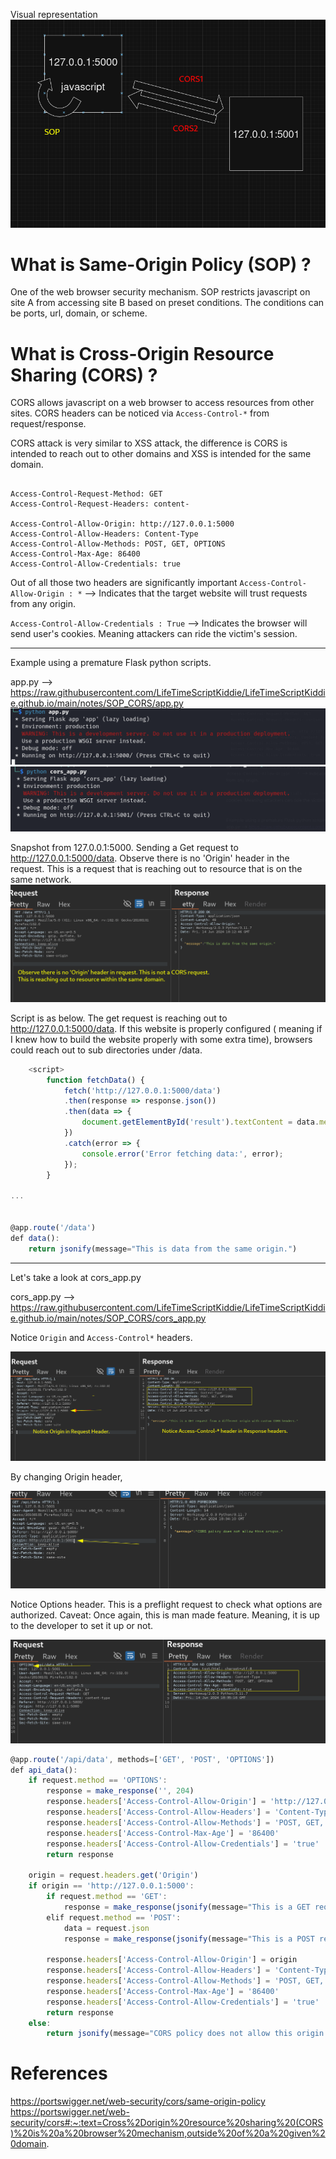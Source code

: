 
Visual representation
![](../Screenshots/Pasted%20image%2020240614142821.png)
# What is Same-Origin Policy (SOP) ?
One of the web browser security mechanism. SOP restricts javascript on site A from accessing site B based on preset conditions. The conditions can be ports, url, domain, or scheme. 



# What is Cross-Origin Resource Sharing (CORS) ?
CORS allows javascript on a web browser to access resources from other sites. 
CORS headers can be noticed via `Access-Control-*` from request/response. 

CORS attack is very similar to XSS attack, the difference is CORS is intended to reach out to other domains and XSS is intended for the same domain. 
```

Access-Control-Request-Method: GET
Access-Control-Request-Headers: content-

Access-Control-Allow-Origin: http://127.0.0.1:5000
Access-Control-Allow-Headers: Content-Type
Access-Control-Allow-Methods: POST, GET, OPTIONS
Access-Control-Max-Age: 86400
Access-Control-Allow-Credentials: true

```

Out of all those two headers are significantly important
`Access-Control-Allow-Origin : *` --> Indicates that the target website will trust requests from any origin. 

`Access-Control-Allow-Credentials : True`  --> Indicates the browser will send user's  cookies. Meaning attackers can ride the victim's session. 

---


Example using a premature Flask python scripts. 

app.py --> https://raw.githubusercontent.com/LifeTimeScriptKiddie/LifeTimeScriptKiddie.github.io/main/notes/SOP_CORS/app.py
![](../Screenshots/Pasted%20image%2020240614141150.png)
![](../Screenshots/Pasted%20image%2020240614141159.png)







Snapshot from 127.0.0.1:5000. Sending a Get request to http://127.0.0.1:5000/data. 
Observe there is no 'Origin' header in the request. This is a request that is reaching out to resource that is on the same network. 
![](../Screenshots/Pasted%20image%2020240614141500.png)



Script is as below. The get request is reaching out to http://127.0.0.1:5000/data. 
If this website is properly configured ( meaning if I knew how to build the website properly with some extra time), browsers could reach out to sub directories under /data. 
``` javascript
    <script>
        function fetchData() {
            fetch('http://127.0.0.1:5000/data')
            .then(response => response.json())
            .then(data => {
                document.getElementById('result').textContent = data.message;
            })
            .catch(error => {
                console.error('Error fetching data:', error);
            });
        }

...


@app.route('/data')
def data():
    return jsonify(message="This is data from the same origin.")


```



___
Let's take a look at cors_app.py

cors_app.py --> https://raw.githubusercontent.com/LifeTimeScriptKiddie/LifeTimeScriptKiddie.github.io/main/notes/SOP_CORS/cors_app.py

Notice `Origin` and `Access-Control*` headers. 

![](../Screenshots/Pasted%20image%2020240614143302.png)

By changing Origin header, 

![](../Screenshots/Pasted%20image%2020240614143425.png)


Notice Options header. This is a preflight request to check what options are authorized. 
Caveat: Once again, this is man made feature. Meaning, it is up to the developer to set it up or not. 

![](../Screenshots/Pasted%20image%2020240614143612.png)

```javascript
@app.route('/api/data', methods=['GET', 'POST', 'OPTIONS'])                                                                                                  
def api_data():
    if request.method == 'OPTIONS':                                           
        response = make_response('', 204)
        response.headers['Access-Control-Allow-Origin'] = 'http://127.0.0.1:5000'
        response.headers['Access-Control-Allow-Headers'] = 'Content-Type'
        response.headers['Access-Control-Allow-Methods'] = 'POST, GET, OPTIONS'
        response.headers['Access-Control-Max-Age'] = '86400'
        response.headers['Access-Control-Allow-Credentials'] = 'true'
        return response

    origin = request.headers.get('Origin')
    if origin == 'http://127.0.0.1:5000':
        if request.method == 'GET':
            response = make_response(jsonify(message="This is a GET request from a different origin with custom CORS headers."))
        elif request.method == 'POST':
            data = request.json
            response = make_response(jsonify(message="This is a POST request from a different origin with custom CORS headers.", data=data))
         
        response.headers['Access-Control-Allow-Origin'] = origin
        response.headers['Access-Control-Allow-Headers'] = 'Content-Type'
        response.headers['Access-Control-Allow-Methods'] = 'POST, GET, OPTIONS'
        response.headers['Access-Control-Max-Age'] = '86400'
        response.headers['Access-Control-Allow-Credentials'] = 'true'
        return response
    else:
        return jsonify(message="CORS policy does not allow this origin."), 403 

```

# References

https://portswigger.net/web-security/cors/same-origin-policy
https://portswigger.net/web-security/cors#:~:text=Cross%2Dorigin%20resource%20sharing%20(CORS)%20is%20a%20browser%20mechanism,outside%20of%20a%20given%20domain.
